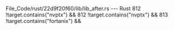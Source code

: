 File_Code/rust/22d9f20f60/lib/lib_after.rs --- Rust
812                   !target.contains("nvptx") &&                                                                                                           812                   !target.contains("nvptx") &&
                                                                                                                                                             813                   !target.contains("fortanix") &&

